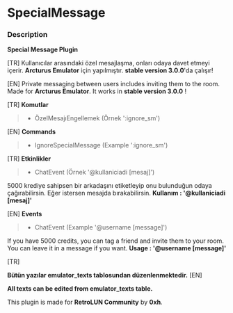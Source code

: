 
<style>


</style>

# SpecialMessage


### Description

**Special Message Plugin** 

[TR] Kullanıcılar arasındaki özel mesajlaşma, onları odaya davet etmeyi içerir. **Arcturus Emulator** için yapılmıştır. **stable version 3.0.0**'da çalışır!

[EN] Private messaging between users includes inviting them to the room. Made for **Arcturus Emulator**. It works in **stable version 3.0.0** !


[TR] 
**Komutlar**

> - ÖzelMesajıEngellemek (Örnek ':ignore_sm')

[EN]
**Commands**

> - IgnoreSpecialMessage (Example ':ignore_sm')

[TR]
**Etkinlikler**

> - ChatEvent (Örnek '@kullaniciadi [mesaj]')

5000 krediye sahipsen bir arkadaşını etiketleyip onu bulunduğun odaya çağırabilirsin. Eğer istersen mesajda bırakabilirsin. 
**Kullanım : '@kullaniciadi [mesaj]'**

[EN]
**Events**

> - ChatEvent (Example '@username [message]')

If you have 5000 credits, you can tag a friend and invite them to your room. You can leave it in a message if you want. 
**Usage : '@username [message]'**

[TR]

**Bütün yazılar emulator_texts tablosundan düzenlenmektedir.**
[EN]

**All texts can be edited from emulator_texts table.**


 This plugin is made for **RetroLUN Community** by **0xh**.